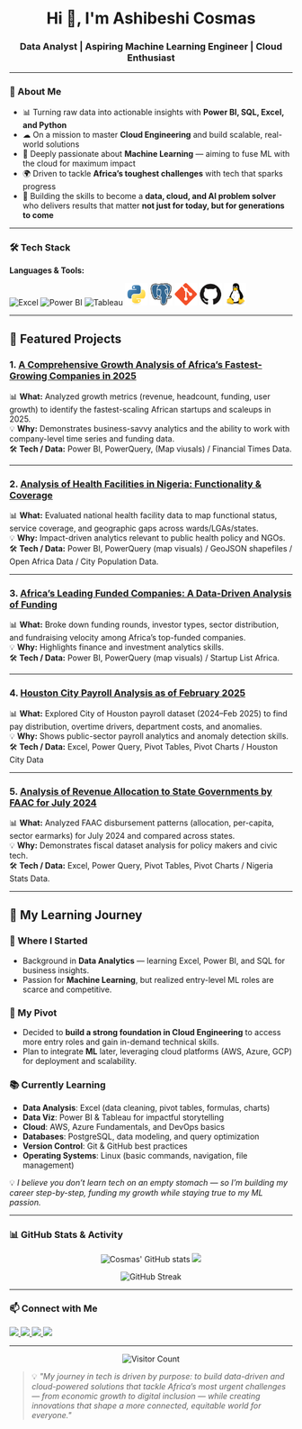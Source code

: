 <h1 align="center">Hi 👋, I'm Ashibeshi Cosmas</h1>
<h3 align="center">Data Analyst | Aspiring Machine Learning Engineer | Cloud Enthusiast</h3>

---

### 🚀 About Me  
- 📊 Turning raw data into actionable insights with **Power BI, SQL, Excel, and Python**  
- ☁ On a mission to master **Cloud Engineering** and build scalable, real-world solutions  
- 🤖 Deeply passionate about **Machine Learning** — aiming to fuse ML with the cloud for maximum impact  
- 🌍 Driven to tackle **Africa’s toughest challenges** with tech that sparks progress  
- 🎯 Building the skills to become a **data, cloud, and AI problem solver** who delivers results that matter **not just for today, but for generations to come**  

---

### 🛠 Tech Stack  

**Languages & Tools:**  
<p align="left">
  <img src="https://cdn.jsdelivr.net/gh/devicons/devicon/icons/excel/excel-original.svg" alt="Excel" width="40" height="40"/>
  <img src="https://www.vectorlogo.zone/logos/microsoft_powerbi/microsoft_powerbi-icon.svg" alt="Power BI" width="40" height="40"/>
  <img src="https://cdn.worldvectorlogo.com/logos/tableau-software.svg" alt="Tableau" width="40" height="40"/>
  <img src="https://raw.githubusercontent.com/devicons/devicon/master/icons/python/python-original.svg" alt="Python" width="40" height="40"/> 
  <img src="https://raw.githubusercontent.com/devicons/devicon/master/icons/postgresql/postgresql-original.svg" alt="PostgreSQL" width="40" height="40"/>
  <img src="https://raw.githubusercontent.com/devicons/devicon/master/icons/git/git-original.svg" alt="Git" width="40" height="40"/> 
  <img src="https://raw.githubusercontent.com/devicons/devicon/master/icons/github/github-original.svg" alt="GitHub" width="40" height="40"/> 
  <img src="https://raw.githubusercontent.com/devicons/devicon/master/icons/linux/linux-original.svg" alt="Linux" width="40" height="40"/>

</p>

---

## 📌 Featured Projects

### 1. [A Comprehensive Growth Analysis of Africa’s Fastest-Growing Companies in 2025](https://github.com/EizzyCode/A-Comprehensive-Growth-Analysis-of-Africa-s-Fastest-Growing-Companies-In-2025)
📊 **What:** Analyzed growth metrics (revenue, headcount, funding, user growth) to identify the fastest-scaling African startups and scaleups in 2025.  
💡 **Why:** Demonstrates business-savvy analytics and the ability to work with company-level time series and funding data.  
🛠 **Tech / Data:**  Power BI, PowerQuery, (Map viusals) / Financial Times Data.

---

### 2. [Analysis of Health Facilities in Nigeria: Functionality & Coverage](https://github.com/EizzyCode/Analysis-of-Health-Facilities-in-Nigeria-Functionality-and-Coverage)
📊 **What:** Evaluated national health facility data to map functional status, service coverage, and geographic gaps across wards/LGAs/states.  
💡 **Why:** Impact-driven analytics relevant to public health policy and NGOs.  
🛠 **Tech / Data:** Power BI, PowerQuery (map visuals) / GeoJSON shapefiles / Open Africa Data / City Population Data.

---

### 3. [Africa’s Leading Funded Companies: A Data-Driven Analysis of Funding](https://github.com/EizzyCode/Africa-s-Leading-Funded-Companies-A-Data-Driven-Analysis-of-Funding)
📊 **What:** Broke down funding rounds, investor types, sector distribution, and fundraising velocity among Africa’s top-funded companies.  
💡 **Why:** Highlights finance and investment analytics skills.  
🛠 **Tech / Data:** Power BI, PowerQuery (map visuals) / Startup List Africa.

---

### 4. [Houston City Payroll Analysis as of February 2025](https://github.com/EizzyCode/A-Technical-Report-On-Houston-City-Payroll-Analysis-As-Of-February-2025)
📊 **What:** Explored City of Houston payroll dataset (2024–Feb 2025) to find pay distribution, overtime drivers, department costs, and anomalies.  
💡 **Why:** Shows public-sector payroll analytics and anomaly detection skills.  
🛠 **Tech / Data:** Excel, Power Query, Pivot Tables, Pivot Charts / Houston City Data

---

### 5. [Analysis of Revenue Allocation to State Governments by FAAC for July 2024](https://github.com/EizzyCode/Analysis-Of-Revenue-Allocation-To-State-Governments-By-FAAC-For-July-2024)
📊 **What:** Analyzed FAAC disbursement patterns (allocation, per-capita, sector earmarks) for July 2024 and compared across states.  
💡 **Why:** Demonstrates fiscal dataset analysis for policy makers and civic tech.  
🛠 **Tech / Data:** Excel, Power Query, Pivot Tables, Pivot Charts / Nigeria Stats Data.


---

## 🚀 My Learning Journey

### 🌱 Where I Started
- Background in **Data Analytics** — learning Excel, Power BI, and SQL for business insights.  
- Passion for **Machine Learning**, but realized entry-level ML roles are scarce and competitive.  

### 🔄 My Pivot
- Decided to **build a strong foundation in Cloud Engineering** to access more entry roles and gain in-demand technical skills.  
- Plan to integrate **ML** later, leveraging cloud platforms (AWS, Azure, GCP) for deployment and scalability.  

### 📚 Currently Learning
- **Data Analysis**: Excel (data cleaning, pivot tables, formulas, charts)  
- **Data Viz**: Power BI & Tableau for impactful storytelling  
- **Cloud**: AWS, Azure Fundamentals, and DevOps basics  
- **Databases**: PostgreSQL, data modeling, and query optimization  
- **Version Control**: Git & GitHub best practices  
- **Operating Systems**: Linux (basic commands, navigation, file management)  

💡 *I believe you don’t learn tech on an empty stomach — so I’m building my career step-by-step, funding my growth while staying true to my ML passion.*

---

### 📊 GitHub Stats & Activity  

<p align="center">
  <img src="https://github-readme-stats.vercel.app/api?username=EizzyCode&show_icons=true&theme=radical" alt="Cosmas' GitHub stats" height="180em"/>
  <img src="https://github-readme-stats.vercel.app/api/top-langs/?username=EizzyCode&layout=compact&theme=radical" height="180em"/>
</p>

<p align="center">
  <img src="https://streak-stats.demolab.com?user=EizzyCode&theme=radical&hide_border=true" alt="GitHub Streak" height="180em"/>
</p>

---

### 📫 Connect with Me  
<p align="left">
  <a href="https://www.linkedin.com/in/ashibeshi-cosmas-9b3436b2/" target="blank">
    <img src="https://img.shields.io/badge/LinkedIn-0077B5?style=for-the-badge&logo=linkedin&logoColor=white"/>
  </a>
  <a href="https://x.com/CosmasAshib" target="blank">
    <img src="https://img.shields.io/badge/Twitter-000000?style=for-the-badge&logo=twitter&logoColor=white"/>
  </a>
  <a href="https://medium.com/@ashibcosmas" target="blank">
    <img src="https://img.shields.io/badge/Medium-12100E?style=for-the-badge&logo=medium&logoColor=white"/>
  </a>
  <a href="https://www.datascienceportfol.io/ashibcosmas" target="blank">
    <img src="https://img.shields.io/badge/Portfolio-grey?style=for-the-badge&logo=About.me&logoColor=white"/>
  </a>
</p>

---

<p align="center">
  <img src="https://visitor-badge.laobi.icu/badge?page_id=EizzyCode" alt="Visitor Count"/>
</p>

> 💡 *"My journey in tech is driven by purpose: to build data-driven and cloud-powered solutions that tackle Africa’s most urgent challenges — from economic growth to digital inclusion — while creating innovations that shape a more connected, equitable world for everyone."*
